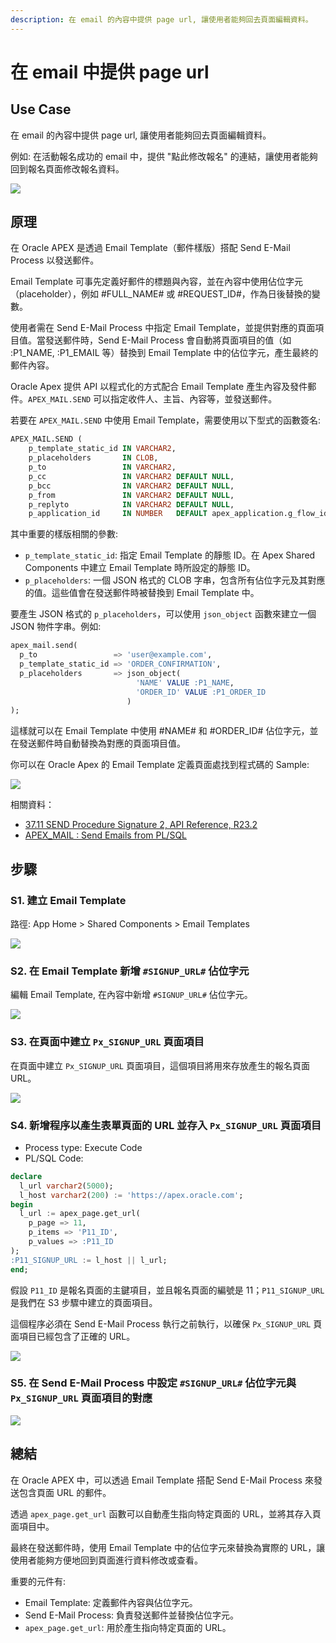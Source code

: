 ```yaml
---
description: 在 email 的內容中提供 page url, 讓使用者能夠回去頁面編輯資料。
---
```


# 在 email 中提供 page url

## Use Case 

在 email 的內容中提供 page url, 讓使用者能夠回去頁面編輯資料。

例如: 在活動報名成功的 email 中，提供 "點此修改報名" 的連結，讓使用者能夠回到報名頁面修改報名資料。

![](img/25-Jun-14-22-23-19.png)

## 原理

<!-- Email Template (郵件樣版)
樣版中的佔位字元(replace-holder)
表單欄位(page item)與佔位字元的對應
使用 `Send E-Mail` process 撘配 Email Template 發送 email。 -->

在 Oracle APEX 是透過 Email Template（郵件樣版）搭配 Send E-Mail Process 以發送郵件。

Email Template 可事先定義好郵件的標題與內容，並在內容中使用佔位字元（placeholder），例如 #FULL_NAME# 或 #REQUEST_ID#，作為日後替換的變數。

使用者需在 Send E-Mail Process 中指定 Email Template，並提供對應的頁面項目值。當發送郵件時，Send E-Mail Process 會自動將頁面項目的值（如 :P1_NAME, :P1_EMAIL 等）替換到 Email Template 中的佔位字元，產生最終的郵件內容。

Oracle Apex 提供 API 以程式化的方式配合 Email Template 產生內容及發件郵件。`APEX_MAIL.SEND` 可以指定收件人、主旨、內容等，並發送郵件。

若要在 `APEX_MAIL.SEND` 中使用 Email Template，需要使用以下型式的函數簽名:

```sql
APEX_MAIL.SEND (
    p_template_static_id IN VARCHAR2,    
    p_placeholders       IN CLOB,
    p_to                 IN VARCHAR2,
    p_cc                 IN VARCHAR2 DEFAULT NULL,
    p_bcc                IN VARCHAR2 DEFAULT NULL,
    p_from               IN VARCHAR2 DEFAULT NULL,
    p_replyto            IN VARCHAR2 DEFAULT NULL,
    p_application_id     IN NUMBER   DEFAULT apex_application.g_flow_id );
```

其中重要的樣版相關的參數:
- `p_template_static_id`: 指定 Email Template 的靜態 ID。在 Apex Shared Components 中建立 Email Template 時所設定的靜態 ID。
- `p_placeholders`: 一個 JSON 格式的 CLOB 字串，包含所有佔位字元及其對應的值。這些值會在發送郵件時被替換到 Email Template 中。

要產生 JSON 格式的 `p_placeholders`，可以使用 `json_object` 函數來建立一個 JSON 物件字串。例如:

```sql
apex_mail.send(
  p_to                 => 'user@example.com',
  p_template_static_id => 'ORDER_CONFIRMATION',
  p_placeholders       => json_object(
                            'NAME' VALUE :P1_NAME,
                            'ORDER_ID' VALUE :P1_ORDER_ID
                          )
);
```
這樣就可以在 Email Template 中使用 #NAME# 和 #ORDER_ID# 佔位字元，並在發送郵件時自動替換為對應的頁面項目值。

你可以在 Oracle Apex 的 Email Template 定義頁面處找到程式碼的 Sample:

![](img/25-Jun-15-09-05-06.png)

相關資料：
- [37.11 SEND Procedure Signature 2, API Reference, R23.2](https://docs.oracle.com/en/database/oracle/apex/23.2/aeapi/SEND-Procedure-Signature-2.html)
- [APEX_MAIL : Send Emails from PL/SQL](https://oracle-base.com/articles/misc/apex_mail-send-emails-from-plsql)

## 步驟

### S1. 建立 Email Template

路徑: App Home > Shared Components > Email Templates

![](img/25-Jun-15-09-09-44.png)

### S2. 在 Email Template 新增 `#SIGNUP_URL#` 佔位字元

編輯 Email Template, 在內容中新增 `#SIGNUP_URL#` 佔位字元。

![](img/25-Jun-15-09-10-41.png)

### S3. 在頁面中建立 `Px_SIGNUP_URL` 頁面項目

在頁面中建立 `Px_SIGNUP_URL` 頁面項目，這個項目將用來存放產生的報名頁面 URL。

![](img/25-Jun-15-09-12-01.png)

### S4. 新增程序以產生表單頁面的 URL 並存入 `Px_SIGNUP_URL` 頁面項目

- Process type: Execute Code 
- PL/SQL Code:

```sql
declare 
  l_url varchar2(5000);
  l_host varchar2(200) := 'https://apex.oracle.com';
begin
  l_url := apex_page.get_url(
    p_page => 11,
    p_items => 'P11_ID',
    p_values => :P11_ID
);
:P11_SIGNUP_URL := l_host || l_url;
end;
```

假設 `P11_ID` 是報名頁面的主鍵項目，並且報名頁面的編號是 11；`P11_SIGNUP_URL` 是我們在 S3 步驟中建立的頁面項目。

這個程序必須在 Send E-Mail Process 執行之前執行，以確保 `Px_SIGNUP_URL` 頁面項目已經包含了正確的 URL。

![](img/25-Jun-15-09-14-49.png)



### S5. 在 Send E-Mail Process 中設定 `#SIGNUP_URL#` 佔位字元與 `Px_SIGNUP_URL` 頁面項目的對應

![](img/25-Jun-15-09-16-42.png)

## 總結

在 Oracle APEX 中，可以透過 Email Template 搭配 Send E-Mail Process 來發送包含頁面 URL 的郵件。

透過 `apex_page.get_url` 函數可以自動產生指向特定頁面的 URL，並將其存入頁面項目中。

最終在發送郵件時，使用 Email Template 中的佔位字元來替換為實際的 URL，讓使用者能夠方便地回到頁面進行資料修改或查看。

重要的元件有:
- Email Template: 定義郵件內容與佔位字元。
- Send E-Mail Process: 負責發送郵件並替換佔位字元。
- `apex_page.get_url`: 用於產生指向特定頁面的 URL。

